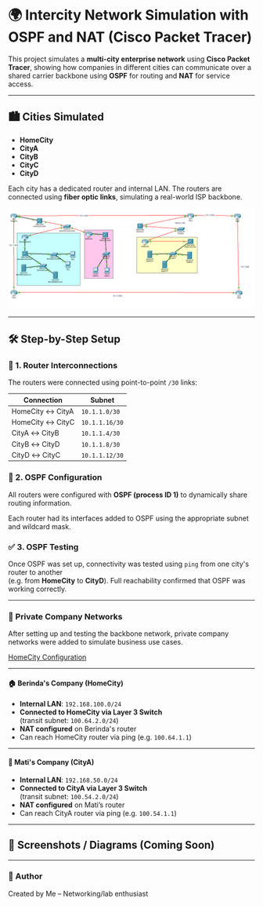 # 🌍 Intercity Network Simulation with OSPF and NAT (Cisco Packet Tracer)

This project simulates a **multi-city enterprise network** using **Cisco Packet Tracer**, showing how companies in different cities can communicate over a shared carrier backbone using **OSPF** for routing and **NAT** for service access.

---

## 🏙️ Cities Simulated

- **HomeCity**
- **CityA**
- **CityB**
- **CityC**
- **CityD**

Each city has a dedicated router and internal LAN. The routers are connected using **fiber optic links**, simulating a real-world ISP backbone.


![Network Topology](Logical_Topology.png)


---

## 🛠️ Step-by-Step Setup

### 🔌 1. Router Interconnections

The routers were connected using point-to-point `/30` links:

| Connection            | Subnet         |
|------------------------|----------------|
| HomeCity ↔ CityA       | `10.1.1.0/30`   |
| HomeCity ↔ CityC       | `10.1.1.16/30`  |
| CityA ↔ CityB          | `10.1.1.4/30`   |
| CityB ↔ CityD          | `10.1.1.8/30`   |
| CityD ↔ CityC          | `10.1.1.12/30`  |

### 🔁 2. OSPF Configuration

All routers were configured with **OSPF (process ID 1)** to dynamically share routing information.

Each router had its interfaces added to OSPF using the appropriate subnet and wildcard mask.

### ✅ 3. OSPF Testing

Once OSPF was set up, connectivity was tested using `ping` from one city's router to another  
(e.g. from **HomeCity** to **CityD**). Full reachability confirmed that OSPF was working correctly.

---

### 🏢 Private Company Networks

After setting up and testing the backbone network, private company networks were added to simulate business use cases.

[HomeCity Configuration](HomeCity_Network.md)

---

#### 🏠 Berinda's Company (HomeCity)

- **Internal LAN**: `192.168.100.0/24`  
- **Connected to HomeCity via Layer 3 Switch**  
  (transit subnet: `100.64.2.0/24`)
- **NAT configured** on Berinda's router
- Can reach HomeCity router via ping (e.g. `100.64.1.1`)

---

#### 🏢 Mati's Company (CityA)

- **Internal LAN**: `192.168.50.0/24`  
- **Connected to CityA via Layer 3 Switch**  
  (transit subnet: `100.54.2.0/24`)
- **NAT configured** on Mati’s router
- Can reach CityA router via ping (e.g. `100.54.1.1`)

---

## 📸 Screenshots / Diagrams (Coming Soon)



---

### 👤 Author

Created by Me – Networking/lab enthusiast

